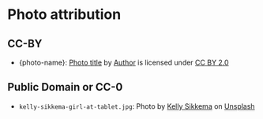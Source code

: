 # Photo attribution

## CC-BY

- {photo-name}: [Photo title](https://url) by [Author](author-url) is licensed under [CC BY 2.0](https://creativecommons.org/licenses/by/2.0)


## Public Domain or CC-0
- `kelly-sikkema-girl-at-tablet.jpg`: Photo by [Kelly
Sikkema](https://unsplash.com/@kellysikkema)
on
[Unsplash](https://unsplash.com/photos/CbZC2KVnK8s)
